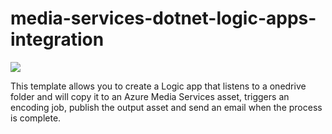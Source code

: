 # media-services-dotnet-logic-apps-integration
<a href="https://portal.azure.com/#create/Microsoft.Template/uri/https%3A%2F%2Fraw.githubusercontent.com%2FAzure-Samples%2Fmedia-services-dotnet-functions-integration%2Fmaster%2F200-logic-app%2Flogic-app-template-1%2FLogicApp.json" target="_blank">
    <img src="http://azuredeploy.net/deploybutton.png"/>
</a>

This template allows you to create a Logic app that listens to a onedrive folder and will copy it to an Azure Media Services asset, triggers an encoding job, publish the output asset and send an email when the process is complete.
